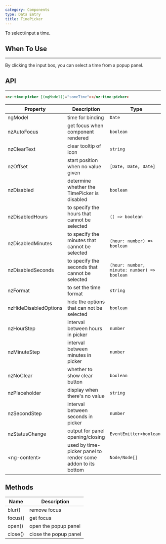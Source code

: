 ```yaml
---
category: Components
type: Data Entry
title: TimePicker
---
```


To select/input a time.

## When To Use

* * *

By clicking the input box, you can select a time from a popup panel.

## API

* * *

```html
<nz-time-picker [(ngModel)]="someTime"></nz-time-picker>
```

| Property | Description | Type | Default |
| -------- | ----------- | ---- | ------- |
| ngModel | time for binding | `Date` | `null` |
| nzAutoFocus | get focus when component rendered | `boolean` | `false` |
| nzClearText | clear tooltip of icon | `string` | `clear` |
| nzOffset | start position when no value given | `[Date, Date, Date]` | `null` |
| nzDisabled | determine whether the TimePicker is disabled | `boolean` | `false` |
| nzDisabledHours | to specify the hours that cannot be selected | `() => boolean` | - |
| nzDisabledMinutes | to specify the minutes that cannot be selected | `(hour: number) => boolean` | - |
| nzDisabledSeconds | to specify the seconds that cannot be selected | `(hour: number, minute: number) => boolean` | - |
| nzFormat | to set the time format | `string` | `'HH:mm:ss'` |
| nzHideDisabledOptions | hide the options that can not be selected | `boolean` | `false` |
| nzHourStep | interval between hours in picker | `number` | `1` |
| nzMinuteStep | interval between minutes in picker | `number` | `1` |
| nzNoClear | whether to show clear button | `boolean` | `false` |
| nzPlaceholder | display when there's no value | `string` | `'Select a time'` |
| nzSecondStep | interval between seconds in picker | `number` | `1` |
| nzStatusChange | output for panel opening/closing | `EventEmitter<boolean>` | - |
| &lt;ng-content&gt; | used by time-picker panel to render some addon to its bottom | `Node/Node[]` | - |

## Methods

| Name | Description |
| ---- | ----------- |
| blur() | remove focus |
| focus() | get focus |
| open() | open the popup panel |
| close() | close the popup panel |

<style>.code-box-demo .ant-time-picker { margin: 0 8px 12px 0; }</style>
